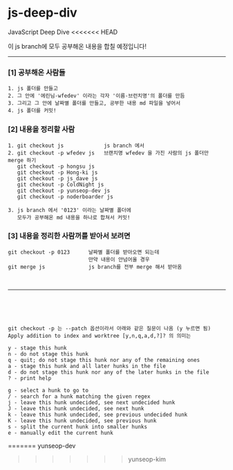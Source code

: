 # js-deep-div

JavaScript Deep Dive
<<<<<<< HEAD

이 js branch에 모두 공부해온 내용을 합칠 예정입니다!

---

### [1] 공부해온 사람들

```
1. js 폴더를 만들고
2. 그 안에 '에린님-wfedev' 이라는 각자 '이름-브런치명'의 폴더를 만듬
3. 그리고 그 안에 날짜별 폴더를 만들고, 공부한 내용 md 파일을 넣어서
4. js 폴더를 커밋!
```

### [2] 내용을 정리할 사람

```
1. git checkout js             js branch 에서
2. git checkout -p wfedev js   브랜치명 wfedev 을 가진 사람의 js 폴더만 merge 하기
   git checkout -p hongsu js
   git checkout -p Hong-ki js
   git checkout -p js_dave js
   git checkout -p ColdNight js
   git checkout -p yunseop-dev js
   git checkout -p noderboarder js

3. js branch 에서 '0123' 이라는 날짜별 폴더에
   모두가 공부해온 md 내용을 하나로 합쳐서 커밋!
```

### [3] 내용을 정리한 사람꺼를 받아서 보려면

```
git checkout -p 0123      날짜별 폴더를 받아오면 되는데
                          만약 내용이 안넘어올 경우
git merge js              js branch를 전부 merge 해서 받아옴
```

<br />

---

<br />
<br />
<br />

```
git checkout -p 는 --patch 옵션이라서 아래와 같은 질문이 나옴 (y 누르면 됨)
Apply addition to index and worktree [y,n,q,a,d,?]? 의 의미는

y - stage this hunk
n - do not stage this hunk
q - quit; do not stage this hunk nor any of the remaining ones
a - stage this hunk and all later hunks in the file
d - do not stage this hunk nor any of the later hunks in the file
? - print help

g - select a hunk to go to
/ - search for a hunk matching the given regex
j - leave this hunk undecided, see next undecided hunk
J - leave this hunk undecided, see next hunk
k - leave this hunk undecided, see previous undecided hunk
K - leave this hunk undecided, see previous hunk
s - split the current hunk into smaller hunks
e - manually edit the current hunk
```
=======
yunseop-dev
>>>>>>> yunseop-kim
